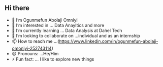 ## Hi there

- 👋  I’m Ogunmefun Abolaji Omniyi
- 👀 I’m interested in ... Data Anayltics and more
- 🌱 I’m currently learning ... Data Analysis at Dahel Tech 
- 💞️ I’m looking to collaborate on ...individual and as an internship 
- 📫 How to reach me ...(https://www.linkedin.com/in/ogunmefun-abolaji-omoniyi-252743114)
- 😄 Pronouns: ...He/Him
- ⚡ Fun fact: ... I like to explore new things


